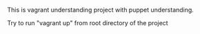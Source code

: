 This is vagrant understanding project with puppet understanding.

Try to run "vagrant up" from root directory of the project

